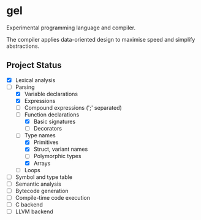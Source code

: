 # gel

Experimental programming language and compiler.

The compiler applies data-oriented design to maximise speed and simplify abstractions.

## Project Status

- [x] Lexical analysis
- [ ] Parsing
    - [x] Variable declarations
    - [x] Expressions
    - [ ] Compound expressions (';' separated)
    - [ ] Function declarations
        - [x] Basic signatures
        - [ ] Decorators
    - [ ] Type names
        - [x] Primitives
        - [x] Struct, variant names
        - [ ] Polymorphic types
        - [x] Arrays
    - [ ] Loops
- [ ] Symbol and type table
- [ ] Semantic analysis
- [ ] Bytecode generation
- [ ] Compile-time code execution
- [ ] C backend
- [ ] LLVM backend
